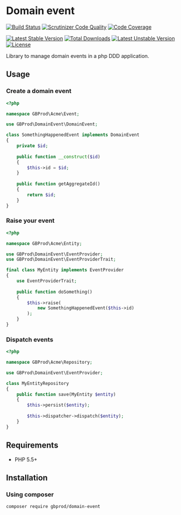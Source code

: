 # Domain event

[![Build Status](https://travis-ci.org/gbprod/domain-event.svg?branch=master)](https://travis-ci.org/gbprod/domain-event)
[![Scrutinizer Code Quality](https://scrutinizer-ci.com/g/gbprod/domain-event/badges/quality-score.png?b=master)](https://scrutinizer-ci.com/g/gbprod/domain-event/?branch=master)
[![Code Coverage](https://scrutinizer-ci.com/g/gbprod/domain-event/badges/coverage.png?b=master)](https://scrutinizer-ci.com/g/gbprod/domain-event/?branch=master)

[![Latest Stable Version](https://poser.pugx.org/gbprod/domain-event/v/stable)](https://packagist.org/packages/gbprod/domain-event) 
[![Total Downloads](https://poser.pugx.org/gbprod/domain-event/downloads)](https://packagist.org/packages/gbprod/domain-event) 
[![Latest Unstable Version](https://poser.pugx.org/gbprod/domain-event/v/unstable)](https://packagist.org/packages/gbprod/domain-event) 
[![License](https://poser.pugx.org/gbprod/domain-event/license)](https://packagist.org/packages/gbprod/domain-event)

Library to manage domain events in a php DDD application.

## Usage

### Create a domain event

```php
<?php

namespace GBProd\Acme\Event;

use GBProd\DomainEvent\DomainEvent;

class SomethingHappenedEvent implements DomainEvent
{
    private $id;
    
    public function __construct($id)
    {
        $this->id = $id;
    }
    
    public function getAggregateId()
    {
        return $id;
    }
}
```

### Raise your event


```php
<?php

namespace GBProd\Acme\Entity;

use GBProd\DomainEvent\EventProvider;
use GBProd\DomainEvent\EventProviderTrait;

final class MyEntity implements EventProvider
{
    use EventProviderTrait;
    
    public function doSomething()
    {
        $this->raise(
            new SomethingHappenedEvent($this->id)
        );
    }
}
```

### Dispatch events

```php
<?php

namespace GBProd\Acme\Repository;

use GBProd\DomainEvent\EventProvider;

class MyEntityRepository
{
    public function save(MyEntity $entity)
    {
        $this->persist($entity);
        
        $this->dispatcher->dispatch($entity);
    }
}
```

## Requirements

 * PHP 5.5+

## Installation

### Using composer

```bash
composer require gbprod/domain-event
```